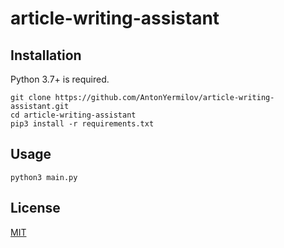 # article-writing-assistant

## Installation

Python 3.7+ is required.

```
git clone https://github.com/AntonYermilov/article-writing-assistant.git
cd article-writing-assistant
pip3 install -r requirements.txt
```

## Usage

```
python3 main.py
```

## License
[MIT](LICENCE)

